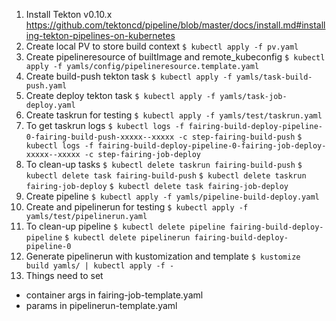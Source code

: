 1. Install Tekton v0.10.x
https://github.com/tektoncd/pipeline/blob/master/docs/install.md#installing-tekton-pipelines-on-kubernetes
2. Create local PV to store build context
`$ kubectl apply -f pv.yaml`
3. Create pipelineresource of builtImage and remote_kubeconfig
`$ kubectl apply -f yamls/config/pipelineresource.template.yaml`
4. Create build-push tekton task
`$ kubectl apply -f yamls/task-build-push.yaml`
5. Create deploy tekton task
`$ kubectl apply -f yamls/task-job-deploy.yaml`
6. Create taskrun for testing
`$ kubectl apply -f yamls/test/taskrun.yaml`
7. To get taskrun logs
`$ kubectl logs -f fairing-build-deploy-pipeline-0-fairing-build-push-xxxxx--xxxxx -c step-fairing-build-push`
`$ kubectl logs -f fairing-build-deploy-pipeline-0-fairing-job-deploy-xxxxx--xxxxx -c step-fairing-job-deploy`
8. To clean-up tasks
`$ kubectl delete taskrun fairing-build-push`
`$ kubectl delete task fairing-build-push`
`$ kubectl delete taskrun fairing-job-deploy`
`$ kubectl delete task fairing-job-deploy`
9. Create pipeline
`$ kubectl apply -f yamls/pipeline-build-deploy.yaml`
10. Create and pipelinerun for testing
`$ kubectl apply -f yamls/test/pipelinerun.yaml`
11. To clean-up pipeline
`$ kubectl delete pipeline fairing-build-deploy-pipeline`
`$ kubectl delete pipelinerun fairing-build-deploy-pipeline-0`
12. Generate pipelinerun with kustomization and template
`$ kustomize build yamls/ | kubectl apply -f -`
13. Things need to set
* container args in fairing-job-template.yaml
* params in pipelinerun-template.yaml
